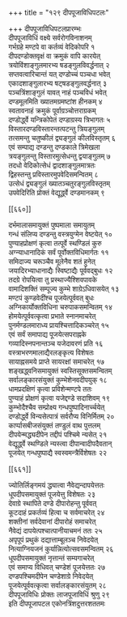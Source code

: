 +++
title = "१२९ दीपपूजाविधिपटलः"

+++
दीपपूजाविधिपटलप्रारम्भः  
दीपपूजाविधिं वक्ष्ये सर्वरोगविनाशनम्  
गर्भग्रहे मण्टपे वा कर्तव्यं वेदिकोपरि १  
दीपदण्डोक्तवृक्षं वा क्रमुकं वापि कारयेत्  
त्रयोविंशाङ्गुलमारभ्य षडङ्गुलविवर्द्धनात् २  
सप्तवत्वारिचान्तं यत् दण्डोच्चं पञ्चधा भवेत्  
एकादशाङ्गुलारभ्य षट्षडङ्गुलवर्द्धनात् ३  
पञ्चत्रिंशाङ्गुलं यावत् नाहं पञ्चविधं भवेत्  
दण्डमूलमिति ख्यातमग्रमष्टांश हीनकम् ४  
स्वतावनाहं क्रमुकं पूर्वाग्रञ्चोत्तराग्रकम्  
दण्डोर्द्ध्वे यन्त्रिकोपेतं दण्डाग्रस्य त्रिभागतः ५  
विस्तारदण्डविस्तारन्तत्पटन्तु त्रियङ्गुलम्  
तत्समन्तु चतुष्कीलं द्व्यङ्गुलं कीलविस्तृतम् ६  
एवं सम्पाद्य दण्डन्तु दण्डकाले त्रिमेखला  
त्रयङ्गुलन्तु विस्तारमुत्सेधन्तु द्वयाङ्गुलम् ७  
तदधो वेदिकोत्सेधं द्वादशाङ्गुलमात्रतः  
द्विहस्तन्तु प्रविस्तारमुपवेदिसमन्वितम् ८  
उत्सेधं द्व्यङ्गुलं ख्यातञ्चतुरङ्गुलविस्तृतम्  
उपवेदिरिति प्रोक्तं वेद्यूर्द्ध्वे दण्डमानकम् ९  

[[६६०]]  

दर्भमालासमायुक्तं पुष्पमाला समायुतम्  
गन्धं संलिप्य दण्डन्तु वस्त्रयुग्मेन वेष्टयेत् १०  
पुण्याहप्रोक्षणं कृत्वा तत्पूर्वे स्थण्डिलं कुरु  
अग्न्याधानादिकं सर्वं पूर्वोक्तविधिमार्गतः ११  
समिदाज्य चरूञ्चैव मूलेनैव शतं हुनेत्  
जयादिरभ्याधानाद्यैः स्विष्टाद्यैः पूर्ववद्बुधः १२  
तदग्रे रोपयित्वा तु प्रस्थाज्यैश्शिवपावके  
वामादिशक्तिं सम्पूज्य कुम्भे शाग्रेऽधिवासयेत् १३  
मण्टपं कुण्डवेदींश्च पूजयेत्पूर्ववत् बुधः  
अग्निकार्योक्तविधिना चरुपाकसमन्वितम् १४  
होमयेत्पूर्ववत्कृत्वा प्रभाते स्नानमाचरेत्  
पुनर्मण्डलमाराध्य प्रायश्चित्तादिकञ्चरेत् १५  
एवं सर्वं समापाद्य पूजयेत्सपराह्नके  
गव्यादिस्नपनान्तञ्च यजेदावरणं प्रति १६  
वस्त्राभरणमालाद्यैरलङ्कृत्य विशेषतः  
सायाह्नसमये प्राप्ते सायरक्षां समाचरेत् १७  
शङ्खद्ध्वनिसमायुक्तं स्वस्तिसूक्तसमन्वितम्  
सर्वालङ्कारसंयुक्तं कुम्भेशेनवदीपयुक् १८  
धामप्रदक्षिणं कृत्वा प्रविशेन्मण्टपे ततः  
पुण्याहं प्रोक्षणं कृत्वा यजेद्दण्डे सदाशिवम् १९  
कुम्भोदैश्चैव सम्प्रोक्ष्य गन्धपुष्पादिनार्च्चयेत्  
दण्डोर्द्ध्वे विन्यसेत्पात्रं सर्वरौप्य विनिर्मितम् २०  
कार्प्पासबीजसंयुक्तं तण्डुलं वाथ पुत्तलम्  
दीपयेन्मद्ध्यदीपेन तद्दीपं पश्चिमे न्यसेत् २१  
वेद्यूर्द्ध्वे स्थण्डिले न्यस्त्वा दीपान्वादीपदैवतान्  
पूजयेत् गन्धपुष्पाद्यै स्वस्वमन्त्रैर्विशेषतः २२  

[[६६१]]  

ज्योतिर्लिङ्गमयं द्ध्यात्वा नैवेद्यन्दापयेत्ततः  
धूपदीपसमायुक्तं पूजयेत्तु विशेषतः २३  
देवाग्रे स्थापिते दण्डे दीपारोहन्तु पूर्ववत्  
कूटदाहं प्रकर्तव्यं हित्वा च सर्वमाचरेत् २४  
शक्तीनां सर्वदेवानां दीपारोहं समाचरेत्  
नैवेद्यं दापयेत्पश्चात्पानीयाचमनं ततः २५  
अपृपूपं प्रथुकं दद्यात्ताम्बूलञ्च निवेदयेत्  
नित्याग्नियजनं कुर्यान्नित्योत्सवसमन्वितम् २६  
धूपदीपसमायुक्तं नृत्तान्तं सम्यगाचरेत्  
एवं समाप्य विधिवत् चण्डेशं पूजयेत्ततः २७  
दण्डपश्चिमदीपेन चण्डेशाग्रे निवेदयेत्  
पूजयेत्पूर्ववत्कृत्वा सर्वालङ्कारसंयुतम् २८  
दीपपूजाविधिः प्रोक्तः लाजपूजाविधिं श्रुणु २९  
इति दीपपूजापटल एकोनत्रिंशदुत्तरशततमः  
